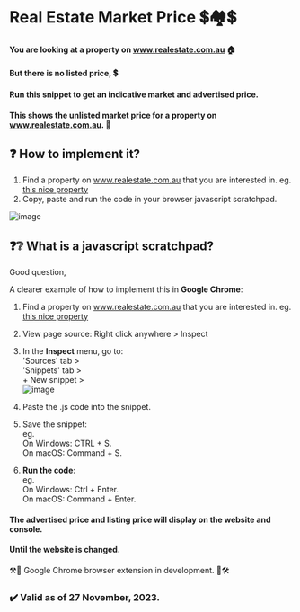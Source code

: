 # Real Estate Market Price :heavy_dollar_sign::houses::heavy_dollar_sign:

#### You are looking at a property on www.realestate.com.au 🏠

#### But there is no listed price, 💲

#### Run this snippet to get an indicative market and advertised price.

#### This shows the unlisted market price for a property on www.realestate.com.au. :house_with_garden:

## ❓ How to implement it?

1. Find a property on www.realestate.com.au that you are interested in.
   eg. [this nice property](https://www.realestate.com.au/sold/property-house-vic-toorak-125336774)
2. Copy, paste and run the code in your browser javascript scratchpad.

![image](https://github.com/AndrewKhassapov/real-estate-market-price/assets/53222142/f24516ef-f1c5-4962-824f-4b8ab93cabb8)


## ❓❔ What is a javascript scratchpad?

Good question,

A clearer example of how to implement this in **Google Chrome**:

1. Find a property on www.realestate.com.au that you are interested in.
   eg. [this nice property](https://www.realestate.com.au/sold/property-house-vic-toorak-125336774)

2. View page source: Right click anywhere > Inspect

3. In the **Inspect** menu, go to:<br/>
   'Sources' tab \><br/>
   'Snippets' tab \><br/>
   \+ New snippet \><br/>
![image](https://github.com/AndrewKhassapov/real-estate-market-price/assets/53222142/7b078321-bc87-48c3-93b5-c33a10be4ef9)<br/>


4. Paste the .js code into the snippet.

5. Save the snippet:<br/>
   eg.<br/>
   On Windows: CTRL + S.<br/>
   On macOS: Command + S.<br/>

6. **Run the code**:<br/>
   eg.<br/>
   On Windows: Ctrl + Enter.<br/>
   On macOS: Command + Enter.<br/>

#### The advertised price and listing price will display on the website and console.

#### Until the website is changed.

⚒️🚧 Google Chrome browser extension in development. 🚧🛠️

### :heavy_check_mark: Valid as of 27 November, 2023.
